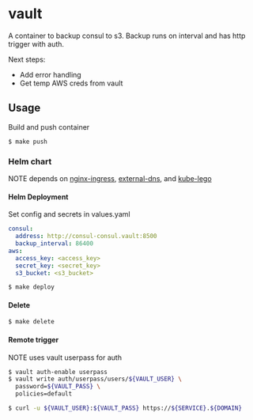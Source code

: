 # vault
A container to backup consul to s3. Backup runs on interval and has http trigger with auth.

Next steps:
* Add error handling
* Get temp AWS creds from vault

## Usage
Build and push container

```
$ make push
```

### Helm chart
NOTE depends on [nginx-ingress](https://github.com/kubernetes/charts/tree/master/stable/nginx-ingress), [external-dns](https://github.com/kubernetes/charts/tree/master/stable/external-dns), and [kube-lego](https://github.com/kubernetes/charts/tree/master/stable/kube-lego)

#### Helm Deployment
Set config and secrets in values.yaml

```yaml
consul:
  address: http://consul-consul.vault:8500
  backup_interval: 86400
aws:
  access_key: <access_key>
  secret_key: <secret_key>
  s3_bucket: <s3_bucket>
```

```bash
$ make deploy
```

#### Delete

```bash
$ make delete
```

#### Remote trigger
NOTE uses vault userpass for auth

```bash
$ vault auth-enable userpass
$ vault write auth/userpass/users/${VAULT_USER} \
  password=${VAULT_PASS} \
  policies=default
```

```bash
$ curl -u ${VAULT_USER}:${VAULT_PASS} https://${SERVICE}.${DOMAIN}
```
